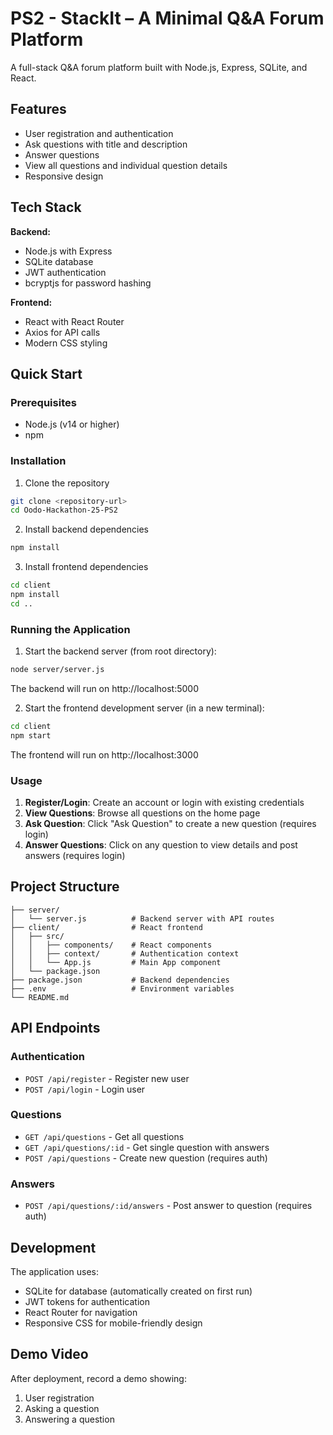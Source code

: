 # PS2 - StackIt – A Minimal Q&A Forum Platform

A full-stack Q&A forum platform built with Node.js, Express, SQLite, and React.

## Features

- User registration and authentication
- Ask questions with title and description
- Answer questions
- View all questions and individual question details
- Responsive design

## Tech Stack

**Backend:**
- Node.js with Express
- SQLite database
- JWT authentication
- bcryptjs for password hashing

**Frontend:**
- React with React Router
- Axios for API calls
- Modern CSS styling

## Quick Start

### Prerequisites
- Node.js (v14 or higher)
- npm

### Installation

1. Clone the repository
```bash
git clone <repository-url>
cd Oodo-Hackathon-25-PS2
```

2. Install backend dependencies
```bash
npm install
```

3. Install frontend dependencies
```bash
cd client
npm install
cd ..
```

### Running the Application

1. Start the backend server (from root directory):
```bash
node server/server.js
```
The backend will run on http://localhost:5000

2. Start the frontend development server (in a new terminal):
```bash
cd client
npm start
```
The frontend will run on http://localhost:3000

### Usage

1. **Register/Login**: Create an account or login with existing credentials
2. **View Questions**: Browse all questions on the home page
3. **Ask Question**: Click "Ask Question" to create a new question (requires login)
4. **Answer Questions**: Click on any question to view details and post answers (requires login)

## Project Structure

```
├── server/
│   └── server.js          # Backend server with API routes
├── client/                # React frontend
│   ├── src/
│   │   ├── components/    # React components
│   │   ├── context/       # Authentication context
│   │   └── App.js         # Main App component
│   └── package.json
├── package.json           # Backend dependencies
├── .env                   # Environment variables
└── README.md
```

## API Endpoints

### Authentication
- `POST /api/register` - Register new user
- `POST /api/login` - Login user

### Questions
- `GET /api/questions` - Get all questions
- `GET /api/questions/:id` - Get single question with answers
- `POST /api/questions` - Create new question (requires auth)

### Answers
- `POST /api/questions/:id/answers` - Post answer to question (requires auth)

## Development

The application uses:
- SQLite for database (automatically created on first run)
- JWT tokens for authentication
- React Router for navigation
- Responsive CSS for mobile-friendly design

## Demo Video

After deployment, record a demo showing:
1. User registration
2. Asking a question
3. Answering a question

